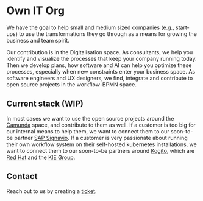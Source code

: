 # Own IT Org

We have the goal to help small and medium sized companies (e.g., start-ups) to use the transformations they go through as a means for growing the business and team spirit.

Our contribution is in the Digitalisation space. As consultants, we help you identify and visualize the processes that keep your company running today. Then we develop plans, how software and AI can help you optimize these processes, especially when new constraints enter your business space.
As software engineers and UX designers, we find, integrate and contribute to open source projects in the workflow-BPMN space.

## Current stack (WIP)

In most cases we want to use the open source projects around the [Camunda](https://github.com/camunda) space, and contribute to them as well.
If a customer is too big for our internal means to help them, we want to connect them to our soon-to-be partner [SAP Signavio](https://github.com/signavio).
If a customer is very passionate about running their own workflow system on their self-hosted kubernetes installations, we want to connect them to our soon-to-be partners around [Kogito](http://kogito.kie.org/), which are [Red Hat](https://redhat.com) and the [KIE Group](https://github.com/kiegroup).

## Contact

Reach out to us by creating a [ticket](https://github.com/Own-I-T-Org/.github/issues).
